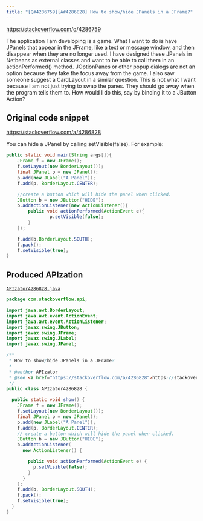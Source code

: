 ```yaml
---
title: "[Q#4286759][A#4286828] How to show/hide JPanels in a JFrame?"
---
```


https://stackoverflow.com/q/4286759

The application I am developing is a game.  What I want to do is have JPanels that appear in the JFrame, like a text or message window, and then disappear when they are no longer used.  I have designed these JPanels in Netbeans as external classes and want to be able to call them in an actionPerformed() method.  JOptionPanes or other popup dialogs are not an option because they take the focus away from the game.  I also saw someone suggest a CardLayout in a similar question.  This is not what I want because I am not just trying to swap the panes.  They should go away when the program tells them to.  How would I do this, say by binding it to a JButton Action?



## Original code snippet

https://stackoverflow.com/a/4286828

You can hide a JPanel by calling setVisible(false). For example:

```java
public static void main(String args[]){
    JFrame f = new JFrame();
    f.setLayout(new BorderLayout());
    final JPanel p = new JPanel();
    p.add(new JLabel("A Panel"));
    f.add(p, BorderLayout.CENTER);

    //create a button which will hide the panel when clicked.
    JButton b = new JButton("HIDE");
    b.addActionListener(new ActionListener(){
        public void actionPerformed(ActionEvent e){
                p.setVisible(false);
        }
    });

    f.add(b,BorderLayout.SOUTH);
    f.pack();
    f.setVisible(true);
}
```

## Produced APIzation

[`APIzator4286828.java`](/data/search/java/APIzator4286828.java)

```java
package com.stackoverflow.api;

import java.awt.BorderLayout;
import java.awt.event.ActionEvent;
import java.awt.event.ActionListener;
import javax.swing.JButton;
import javax.swing.JFrame;
import javax.swing.JLabel;
import javax.swing.JPanel;

/**
 * How to show/hide JPanels in a JFrame?
 *
 * @author APIzator
 * @see <a href="https://stackoverflow.com/a/4286828">https://stackoverflow.com/a/4286828</a>
 */
public class APIzator4286828 {

  public static void show() {
    JFrame f = new JFrame();
    f.setLayout(new BorderLayout());
    final JPanel p = new JPanel();
    p.add(new JLabel("A Panel"));
    f.add(p, BorderLayout.CENTER);
    // create a button which will hide the panel when clicked.
    JButton b = new JButton("HIDE");
    b.addActionListener(
      new ActionListener() {

        public void actionPerformed(ActionEvent e) {
          p.setVisible(false);
        }
      }
    );
    f.add(b, BorderLayout.SOUTH);
    f.pack();
    f.setVisible(true);
  }
}
```